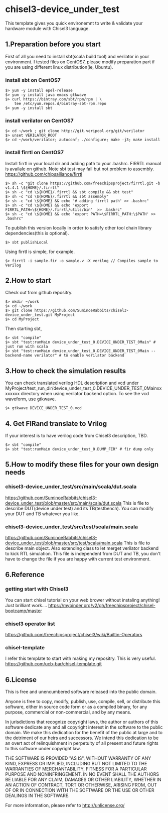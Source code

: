 # chisel3-device_under_test
This template gives you quick environemnt to write &amp; validate your hardware module with Chisel3 language. 

## 1.Preparation before you start

First of all you need to install sbt(scala build tool) and verilator in your environment. I tested files on CentOS7, please modify preparation part if you are using different linux distribution(ie, Ubuntu).

### install sbt on CentOS7
```
$> yum -y install epel-release
$> yum -y install java emacs gtkwave
$> curl https://bintray.com/sbt/rpm/rpm | \
    tee /etc/yum.repos.d/bintray-sbt-rpm.repo
$> yum -y install sbt
```

### install verilator on CentOS7
```
$> cd ~/work ; git clone http://git.veripool.org/git/verilator	
$> unset VERILATOR_ROOT
$> cd ~/work/verilator; autoconf; ./configure; make -j3; make install
```

### install firrtl on CentOS7

Install firrtl in your local dir and adding path to your .bashrc. FIRRTL manual is availale on github.
Note sbt test may fail but not problem to assembly. https://github.com/chipsalliance/firrtl

```
$> sh -c "git clone https://github.com/freechipsproject/firrtl.git -b v1.4.1 \${HOME}/.firrtl"
$> sh -c "cd \${HOME}/.firrtl && sbt compile && sbt test"
$> sh -c "cd \${HOME}/.firrtl && sbt assembly"
$> sh -c "cd \${HOME} && echo '# adding firrtl path' >> .bashrc"
$> sh -c "cd \${HOME} && echo 'export FIRRTL_PATH=\${HOME}/.firrtl/utils/bin'  >> .bashrc"
$> sh -c "cd \${HOME} && echo 'export PATH=\$FIRRTL_PATH:\$PATH' >> .bashrc"

```

To publish this version locally in order to satisfy other tool chain library dependencies(this is optional).
```
$> sbt publishLocal
```

Using firrtl is simple, for example.
```
$> firrtl -i sample.fir -o sample.v -X verilog // Compiles sample to Verilog
```

## 2.How to start

Check out from github repositry. 
```
$> mkdir ~/work
$> cd ~/work
$> git clone https://github.com/SuminoeRabbits/chisel3-device_under_test.git MyProject
$> cd MyProject
```
Then starting sbt,
```
$> sbt "compile"
$> sbt "test:runMain device_under_test_0.DEVICE_UNDER_TEST_0Main" # just run with scala
$> sbt "test:runMain device_under_test_0.DEVICE_UNDER_TEST_0Main --backend-name verilator" # to enable verilator backend
```
## 3.How to check the simulation results

You can check translated verilog HDL description and vcd under MyProject/test_run_dir/device_under_test_0.DEVICE_UNDER_TEST_0Mainxxxxxxxx directory when using verilator backend option. To see the vcd waveform, use gtkwave.

```
$> gtkwave DEVICE_UNDER_TEST_0.vcd
```

## 4. Get FIRand translate to Vrilog

If your interest is to have verilog code from Chisel3 description, TBD.
```
$> sbt "compile"
$> sbt "test:runMain device_under_test_0.DUMP_FIR" # fir dump only
```

## 5.How to modify these files for your own design needs

 ### chisel3-device_under_test/src/main/scala/dut.scala
 https://github.com/SuminoeRabbits/chisel3-device_under_test/blob/master/src/main/scala/dut.scala
 This is file to describe DUT(device under test) and its TB(testbench). You can modify your DUT and TB whatever you like.

 ### chisel3-device_under_test/src/test/scala/main.scala
 https://github.com/SuminoeRabbits/chisel3-device_under_test/blob/master/src/test/scala/main.scala
 This is file to describe main object. Also extending class to let merget verilator backend to kick RTL simulation. This file is independent from DUT and TB, you don't have to change the file if you are happy with current test environment.

## 6.Reference

### getting start with Chisel3 
You can start chisel tutorial on your web brower without instaling anything! Just brilliant work.... 
https://mybinder.org/v2/gh/freechipsproject/chisel-bootcamp/master

### chisel3 operator list
https://github.com/freechipsproject/chisel3/wiki/Builtin-Operators

### chisel-template
I refer this template to start with making my repositry. This is very useful.
https://github.com/ucb-bar/chisel-template.git

## 6.License

This is free and unencumbered software released into the public domain.

Anyone is free to copy, modify, publish, use, compile, sell, or distribute this software, either in source code form or as a compiled binary, for any purpose, commercial or non-commercial, and by any means.

In jurisdictions that recognize copyright laws, the author or authors of this software dedicate any and all copyright interest in the software to the public domain. We make this dedication for the benefit of the public at large and to the detriment of our heirs and successors. We intend this dedication to be an overt act of relinquishment in perpetuity of all present and future rights to this software under copyright law.

THE SOFTWARE IS PROVIDED "AS IS", WITHOUT WARRANTY OF ANY KIND, EXPRESS OR IMPLIED, INCLUDING BUT NOT LIMITED TO THE WARRANTIES OF MERCHANTABILITY, FITNESS FOR A PARTICULAR PURPOSE AND NONINFRINGEMENT. IN NO EVENT SHALL THE AUTHORS BE LIABLE FOR ANY CLAIM, DAMAGES OR OTHER LIABILITY, WHETHER IN AN ACTION OF CONTRACT, TORT OR OTHERWISE, ARISING FROM, OUT OF OR IN CONNECTION WITH THE SOFTWARE OR THE USE OR OTHER DEALINGS IN THE SOFTWARE.

For more information, please refer to http://unlicense.org/
